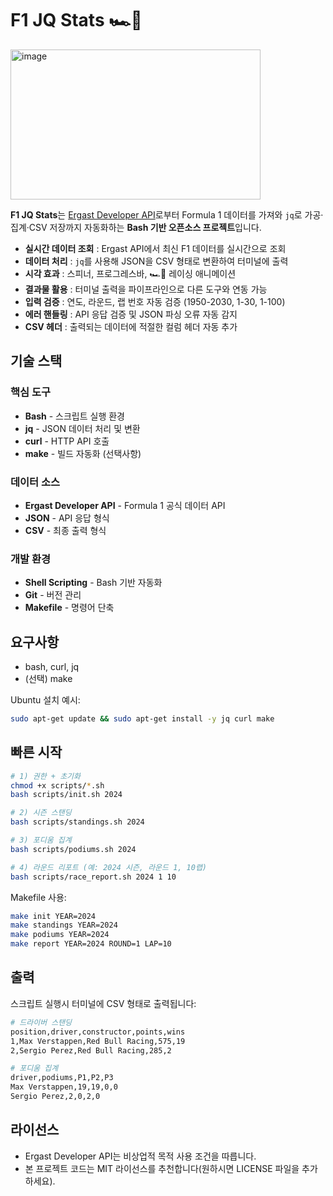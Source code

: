 # F1 JQ Stats 🏎️💨

<img width="400" height="240" alt="image" src="https://github.com/user-attachments/assets/4eab21d3-b739-490e-a4ef-e8b6d77d899d" />

**F1 JQ Stats**는 [Ergast Developer API](http://ergast.com/mrd/)로부터 Formula 1 데이터를 가져와
`jq`로 가공·집계·CSV 저장까지 자동화하는 **Bash 기반 오픈소스 프로젝트**입니다.

- **실시간 데이터 조회** : Ergast API에서 최신 F1 데이터를 실시간으로 조회
- **데이터 처리** : `jq`를 사용해 JSON을 CSV 형태로 변환하여 터미널에 출력
- **시각 효과** : 스피너, 프로그레스바, 🏎️💨 레이싱 애니메이션
- **결과물 활용** : 터미널 출력을 파이프라인으로 다른 도구와 연동 가능
- **입력 검증** : 연도, 라운드, 랩 번호 자동 검증 (1950-2030, 1-30, 1-100)
- **에러 핸들링** : API 응답 검증 및 JSON 파싱 오류 자동 감지
- **CSV 헤더** : 출력되는 데이터에 적절한 컬럼 헤더 자동 추가

## 기술 스택

### 핵심 도구

- **Bash** - 스크립트 실행 환경
- **jq** - JSON 데이터 처리 및 변환
- **curl** - HTTP API 호출
- **make** - 빌드 자동화 (선택사항)

### 데이터 소스

- **Ergast Developer API** - Formula 1 공식 데이터 API
- **JSON** - API 응답 형식
- **CSV** - 최종 출력 형식

### 개발 환경

- **Shell Scripting** - Bash 기반 자동화
- **Git** - 버전 관리
- **Makefile** - 명령어 단축

## 요구사항

- bash, curl, jq
- (선택) make

Ubuntu 설치 예시:

```bash
sudo apt-get update && sudo apt-get install -y jq curl make
```

## 빠른 시작

```bash
# 1) 권한 + 초기화
chmod +x scripts/*.sh
bash scripts/init.sh 2024

# 2) 시즌 스탠딩
bash scripts/standings.sh 2024

# 3) 포디움 집계
bash scripts/podiums.sh 2024

# 4) 라운드 리포트 (예: 2024 시즌, 라운드 1, 10랩)
bash scripts/race_report.sh 2024 1 10
```

Makefile 사용:

```bash
make init YEAR=2024
make standings YEAR=2024
make podiums YEAR=2024
make report YEAR=2024 ROUND=1 LAP=10
```

## 출력

스크립트 실행시 터미널에 CSV 형태로 출력됩니다:

```bash
# 드라이버 스탠딩
position,driver,constructor,points,wins
1,Max Verstappen,Red Bull Racing,575,19
2,Sergio Perez,Red Bull Racing,285,2

# 포디움 집계
driver,podiums,P1,P2,P3
Max Verstappen,19,19,0,0
Sergio Perez,2,0,2,0
```

## 라이선스

- Ergast Developer API는 비상업적 목적 사용 조건을 따릅니다.
- 본 프로젝트 코드는 MIT 라이선스를 추천합니다(원하시면 LICENSE 파일을 추가하세요).
